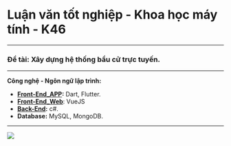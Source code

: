 # **Luận văn tốt nghiệp - Khoa học máy tính - K46**
---
### **Đề tài:** Xây dựng hệ thống bầu cử trực tuyến.
---
**Công nghệ - Ngôn ngữ lập trình:**
- **[Front-End_APP](https://github.com/GiaBao0510/HeThongBauCuTrucTuyen_FrontEndApp):** Dart, Flutter.
- **[Front-End_Web](https://github.com/GiaBao0510/HeThongBauCuTrucTuyen_FrontEndWebsite)**: VueJS
- **[Back-End](https://github.com/GiaBao0510/HeThongBauCuTrucTuyen_BackEnd):** c#.
- **Database:** MySQL, MongoDB.
---
![](https://media1.tenor.com/m/2yyuDK4VrukAAAAC/vote-we-the-people.gif)